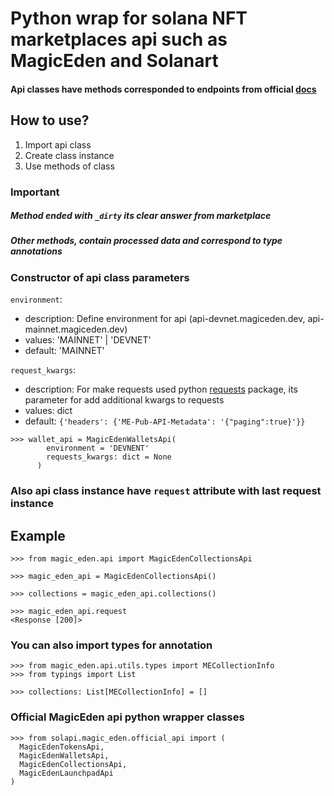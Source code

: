 # Python wrap for solana NFT marketplaces api such as MagicEden and Solanart

#### Api classes have methods corresponded to endpoints from official [docs](https://api.magiceden.dev/)


## How to use?

1. Import api class
2. Create class instance
3. Use methods of class

### Important

##### Method ended with ```_dirty``` its clear answer from marketplace

##### Other methods, contain processed data and correspond to type annotations

### Constructor of api class parameters

```environment```:

- description: Define environment for api (api-devnet.magiceden.dev, api-mainnet.magiceden.dev)
- values: 'MAINNET' | 'DEVNET'
- default: 'MAINNET'

```request_kwargs```:

- description: For make requests used python [requests](https://pypi.org/project/requests/) package,
  its parameter for add additional kwargs to requests
- values: dict
- default: ```{'headers': {'ME-Pub-API-Metadata': '{"paging":true}'}}```

```
>>> wallet_api = MagicEdenWalletsApi(
        environment = 'DEVNENT'
        requests_kwargs: dict = None
      )
```

### Also api class instance have ```request``` attribute with last request instance


## Example

```
>>> from magic_eden.api import MagicEdenCollectionsApi

>>> magic_eden_api = MagicEdenCollectionsApi()

>>> collections = magic_eden_api.collections()

>>> magic_eden_api.request   
<Response [200]>

```

### You can also import types for annotation

```
>>> from magic_eden.api.utils.types import MECollectionInfo
>>> from typings import List

>>> collections: List[MECollectionInfo] = []
```

### Official MagicEden api python wrapper classes

```
>>> from solapi.magic_eden.official_api import (
  MagicEdenTokensApi, 
  MagicEdenWalletsApi, 
  MagicEdenCollectionsApi, 
  MagicEdenLaunchpadApi
)  
```



